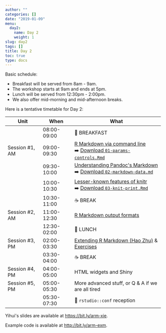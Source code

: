 ```yaml
---
author: ""
categories: []
date: "2019-01-09"
menu:
  day2:
    name: Day 2
    weight: 1
slug: day2
tags: []
title: Day 2
toc: true
type: docs
---
```


Basic schedule:

- Breakfast will be served from 8am - 9am. 
- The workshop starts at 9am and ends at 5pm.
- Lunch will be served from 12:30pm - 2:00pm.
- We also offer mid-morning and mid-afternoon breaks.

Here is a tentative timetable for Day 2:

| Unit          | When          | What   |
|---------------|---------------|--------|
|                | 08:00-09:00   |:doughnut: BREAKFAST|
| Session #1, AM  | 09:00-09:30   | [R Markdown via command line](https://bit.ly/arm-xie) <br> :arrow_right: [Download `01-params-controls.Rmd`](../../../yihui/01-params-controls.Rmd) |
|               | 09:30-10:00 | [Understanding Pandoc's Markdown](https://bit.ly/arm-xie#16) <br> :arrow_right: [Download `02-markdown-data.md`](../../../yihui/02-markdown-data.md)   |
|               | 10:00-10:30 | [Lesser-known features of knitr](https://bit.ly/arm-xie#39)  <br> :arrow_right: [Download `03-knit-print.Rmd`](../../../yihui/03-knit-print.Rmd)   |
|               | 10:30-11:00 |:coffee: BREAK   |
| Session #2, AM  | 11:00-12:30 | [R Markdown output formats](https://bit.ly/arm-xie#63) |
|               | 12:30-02:00  |:fork_and_knife: LUNCH |
| Session #3, PM  | 02:00-03:30   | [Extending R Markdown (Hao Zhu)](../../../slides/extend.html) & [Exercises](https://github.com/haozhu233/rstudioconf19_arm_workshop_extending_rmd/raw/master/extRmd_exercises.zip) |
|              | 03:30-04:00   |:coffee: BREAK   |
| Session #4, PM   | 04:00-05:00   | HTML widgets and Shiny |
| Session #5, PM  | 05:00-05:30  | More advanced stuff, or Q & A if we are all tired |
|               |05:30-07:30 | :tropical_drink: `rstudio::conf` reception |

Yihui's slides are available at https://bit.ly/arm-xie.

Example code is available at http://bit.ly/arm-exm.
